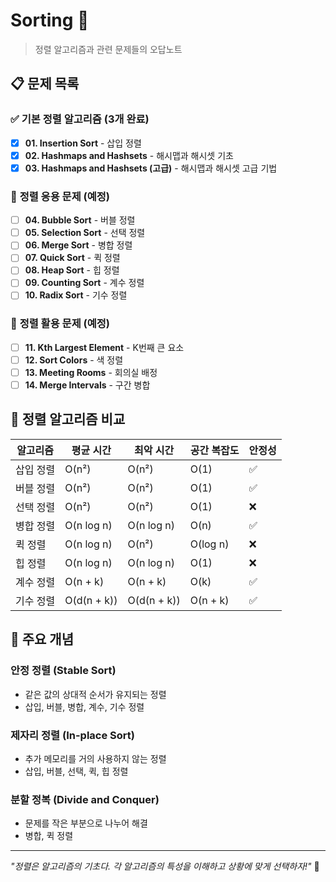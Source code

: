 # Sorting 🔄

> 정렬 알고리즘과 관련 문제들의 오답노트

## 📋 문제 목록

### ✅ **기본 정렬 알고리즘** (3개 완료)
- [x] **01. Insertion Sort** - 삽입 정렬
- [x] **02. Hashmaps and Hashsets** - 해시맵과 해시셋 기초
- [x] **03. Hashmaps and Hashsets (고급)** - 해시맵과 해시셋 고급 기법

### 🔄 **정렬 응용 문제** (예정)
- [ ] **04. Bubble Sort** - 버블 정렬
- [ ] **05. Selection Sort** - 선택 정렬
- [ ] **06. Merge Sort** - 병합 정렬
- [ ] **07. Quick Sort** - 퀵 정렬
- [ ] **08. Heap Sort** - 힙 정렬
- [ ] **09. Counting Sort** - 계수 정렬
- [ ] **10. Radix Sort** - 기수 정렬

### 🔄 **정렬 활용 문제** (예정)
- [ ] **11. Kth Largest Element** - K번째 큰 요소
- [ ] **12. Sort Colors** - 색 정렬
- [ ] **13. Meeting Rooms** - 회의실 배정
- [ ] **14. Merge Intervals** - 구간 병합

## 📝 정렬 알고리즘 비교

| 알고리즘 | 평균 시간 | 최악 시간 | 공간 복잡도 | 안정성 |
|---------|----------|----------|------------|--------|
| 삽입 정렬 | O(n²) | O(n²) | O(1) | ✅ |
| 버블 정렬 | O(n²) | O(n²) | O(1) | ✅ |
| 선택 정렬 | O(n²) | O(n²) | O(1) | ❌ |
| 병합 정렬 | O(n log n) | O(n log n) | O(n) | ✅ |
| 퀵 정렬 | O(n log n) | O(n²) | O(log n) | ❌ |
| 힙 정렬 | O(n log n) | O(n log n) | O(1) | ❌ |
| 계수 정렬 | O(n + k) | O(n + k) | O(k) | ✅ |
| 기수 정렬 | O(d(n + k)) | O(d(n + k)) | O(n + k) | ✅ |

## 🔧 주요 개념

### **안정 정렬 (Stable Sort)**
- 같은 값의 상대적 순서가 유지되는 정렬
- 삽입, 버블, 병합, 계수, 기수 정렬

### **제자리 정렬 (In-place Sort)**
- 추가 메모리를 거의 사용하지 않는 정렬
- 삽입, 버블, 선택, 퀵, 힙 정렬

### **분할 정복 (Divide and Conquer)**
- 문제를 작은 부분으로 나누어 해결
- 병합, 퀵 정렬

---

*"정렬은 알고리즘의 기초다. 각 알고리즘의 특성을 이해하고 상황에 맞게 선택하자!"* 🚀
